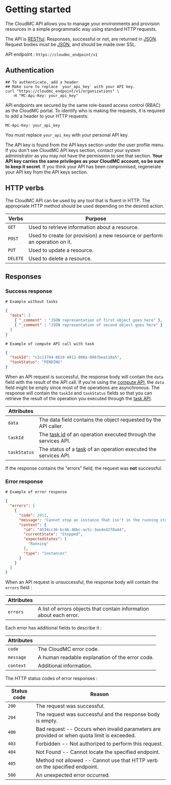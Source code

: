 # Getting started

The CloudMC API allows you to manage your environments and provision resources in a simple programmatic way using standard HTTP requests.

The API is  [RESTful](https://en.wikipedia.org/wiki/Representational_state_transfer). Responses, successful or not, are returned in [JSON](http://www.json.org/). Request bodies must be [JSON](http://www.json.org/), and should be made over SSL.

API endpoint : `https://cloudmc_endpoint/v1`

## Authentication

```shell
## To authenticate, add a header
## Make sure to replace `your_api_key` with your API key.
curl "https://cloudmc_endpoint/v1/organizations" \
   -H "MC-Api-Key: your_api_key"
```

API endpoints are secured by the same role-based access control (RBAC) as the CloudMC portal. To identify who is making the requests, it is required to add a header to your HTTP requests:

`MC-Api-Key: your_api_key`

<aside class="notice">
You must replace <code>your_api_key</code> with your personal API key.
</aside>

The API key is found from the API keys section under the user profile menu. If you don't see CloudMC API keys section, contact your system administrator as you may not have the permission to see that section. **Your API key carries the same privileges as your CloudMC account, so be sure to keep it secret**. If you think your API has been compromised, regenerate your API key from the API keys section.

## HTTP verbs
The CloudMC API can be used by any tool that is fluent in HTTP. The appropriate HTTP method should be used depending on the desired action.

Verbs | Purpose
------ | -------
`GET` | Used to retrieve information about a resource.
`POST` | Used to create (or provision) a new resource or perform an operation on it.
`PUT` | Used to update a resource.
`DELETE` | Used to delete a resource.

## Responses
### Success response
<!--
```json
{
  "data": [
    { "_comment" : "JSON representation of first object goes here" },
    { "_comment" : "JSON representation of second object goes here" }
  ],
  "metadata": {
    "pageSize": 2,
    "pageCurrent": 1,
    "recordCount": 2,
    "sortField": "templateName",
    "sortOrder": "ASC"
  }
}
```
-->
```shell
# Example without tasks
```
```json
{
  "data": [
    { "_comment" : "JSON representation of first object goes here" },
    { "_comment" : "JSON representation of second object goes here" }
  ]
}
```
```shell
# Example of compute API call with task
```
```json
{
  "taskId": "c2c13744-8610-4012-800a-0907bea110a5",
  "taskStatus": "PENDING"
}
```
When an API request is successful, the response body will contain the `data` field with the result of the API call. If you're using the [compute API](#compute-api), the `data` field might be empty since most of the operations are asynchronous. The response will contain the `taskId` and `taskStatus` fields so that you can retrieve the result of the operation you executed through the [task API](#tasks).

Attributes | &nbsp;
--- | ---
`data` | The data field contains the object requested by the API caller.
`taskId` | The [task id](#tasks) of an operation executed through the services API.
`taskStatus` | The status of a [task](#tasks) of an operation executed the services API.
<!--
`metadata` | The metadata is an optionally returned field containing paging and sorting information
-->

<aside class="notice">
If the response contains the "errors" field, the request was <strong>not</strong> successful.
</aside>

### Error response
```shell
# Example of error response
```
```json
{
  "errors": [
    {
      "code": 2012,
      "message": "Cannot stop an instance that isn't in the running state",
      "context": {
        "id": "4534cc36-bc46-48bc-ac5c-3ee4e42f0a44",
        "currentState": "Stopped",
        "expectedStates": [
          "Running"
        ],
        "type": "instances"
      }
    }
  ]
}
```

When an API request is unsuccessful, the response body will contain the `errors` field :

Attributes | &nbsp;
--- | ---
`errors` | A list of errors objects that contain information about each error.

Each error has additional fields to describe it :

Attributes | &nbsp;
--- | ---
`code` | The CloudMC error code.
`message` | A human readable explanation of the error code.
`context` | Additional information.

The HTTP status codes of error responses :

Status code | Reason
----------- | -------
`200` | The request was successful.
`204` | The request was successful and the response body is empty.
`400` | Bad request -- Occurs when invalid parameters are provided or when quota limit is exceeded.
`403` | Forbidden -- Not authorized to perform this request.
`404` | Not Found -- Cannot locate the specified endpoint.
`405` | Method not allowed -- Cannot use that HTTP verb on the specified endpoint.
`500` | An unexpected error occurred.
<!--
## Paging & sorting
All `GET` endpoints returning a list of objects support pagination. The desired page of result is specified by providing the following HTTP query parameters:

Name | Description
------------------- | -----------
`page_number` | The page of data to retrieve
`page_size` | The number of items to display per page
`sort_by` | The field name to sort by
`sort_order` | The sort order (ASC or DESC)
-->

